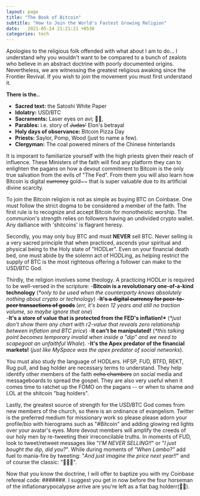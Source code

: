```yaml
---
layout: page
title: "The Book of Bitcoin"
subtitle: "How to Join the World's Fastest Growing Religion"
date:   2021-05-24 21:21:21 +0530
categories: tech
---
```


Apologies to the religious folk offended with what about I am to do... I understand why you wouldn't want to be compared to a bunch of zealots who believe in an abstract doctrine with poorly documented origins. Nevertheless, we are witnessing the greatest religious awaking since the Frontier Revival. If you wish to join the movement you must first understand it.

__There is the..__
- __Sacred text:__ the Satoshi White Paper
- __Idolatry:__ USD/BTC
- __Sacraments:__ Laser eyes on avi; 💎🙌, 
- __Parables:__ i.e. story of  ~~Judas'~~ Elon's betrayal
- __Holy days of observance:__ Bitcoin Pizza Day 
- __Priests:__ Saylor, Pomp, Wood (just to name a few).
- __Clergyman:__ The coal powered miners of the Chinese hinterlands

It is imporant to familiarize yourself with the high priests given their reach of influence. These Ministers of the faith will find any platform they can to enlighten the pagans on how a devout commitment to Bitcoin is the only true salvation from the evils of "The Fed". From them you will also learn how Bitcoin is digital ~~currency~~ gold~~ that is super valuable due to its artificial divine scarcity.

To join the Bitcoin religion is not as simple as buying BTC on Coinbase. One must follow the strict dogma to be considered a member of the faith.
The first rule is to recognize and accept Bitcoin for monotheistic worship.
The communion's strength relies on followers having an undivided crypto wallet. Any dalliance with 'shitcoins' is flagrant heresy.  

Secondly, you may only buy BTC and must __NEVER__ sell BTC. Never selling is a very sacred principle that when practiced, ascends your spiritual and physical being to the Holy state of "HODLer". Even on your financial death bed, one must abide by the solemn act of HODLing, as helping restrict the supply of BTC is the most righteous offering a follower can make to the USD/BTC God.  

Thirdly, the religion involves some theology. A practicing HODLer is required to be well-versed in the scripture:
-__Bitcoin is a revolutionary one-of-a-kind technology__ (_*only to be used when the counterparty knows absolutely nothing about crypto or technology_) 
-__~~It's a digital currency for peer-to-peer transactions of goods~~__ (_err, it's been 12 years and still no traction volume, so maybe ignore that one_)  
-__It's a store of value that is protected from the FED's inflation!*__ (_*just don't show them any chart with r2-value that reveals zero relationship between inflation and BTC price_)
-__It can't be manipulated!__ (_*this talking point becomes temporary invalid when inside a "dip" and we need to scapegoat an unfaithful Whale_). 
-__It's the Apex predator of the financial markets!__ (_just like MySpace was the apex predator of social networks_).

You must also study the language of HODLers. HFSP, FUD, BTFD, REKT, Rug pull, and bag holder are necessary terms to understand. They help identify other members of the faith ~~echo chambers~~ on social media and messageboards to spread the gospel. They are also very useful when it comes time to ratchet up the FOMO on the pagans -- or when to shame and LOL at the shitcoin "bag holders".

Lastly, the greatest source of strength for the USD/BTC God comes from new members of the church, so there is an ordinance of evangelism. Twitter is the preferred medium for missionary work so please please adorn your profile/bio with hierograms such as "#Bitcoin" and adding glowing red lights over your avatar's eyes.
More devout members will amplify the creeds of our holy men by re-tweeting their irreconcilable truths.  In moments of FUD, look to tweet/retweet messages like 
"_I'M NEVER SELLING!!_" or "_I just bought the dip, did you?_". While during moments of _"When Lambo?"_ add fuel to mania-fire by tweeting: 
"_And just imagine the price next year!!_" and of course the classic: "🚀🚀🚀".

Now that you know the doctrine, I will offer to baptize you with my Coinbase refereal code: #######. I suggest you get in now before the four horseman of the inflationarypocalypse arrive are you're left as a fiat bag holderr(👜👐). 
